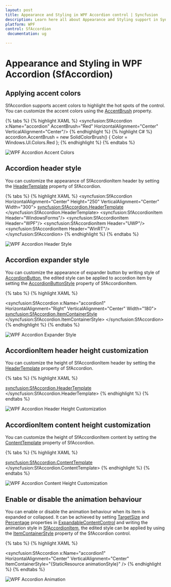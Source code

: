 ```yaml
---
layout: post
title: Appearance and Styling in WPF Accordion control | Syncfusion
description: Learn here all about Appearance and Styling support in Syncfusion WPF Accordion (SfAccordion) control and more.
platform: WPF
control: SfAccordion
 documentation: ug

---
```


# Appearance and Styling in WPF Accordion (SfAccordion)

## Applying accent colors

SfAccordion supports accent colors to highlight the hot spots of the control. You can customize the accent colors using the [AccentBrush](https://help.syncfusion.com/cr/wpf/Syncfusion.Windows.Controls.Layout.SfAccordion.html#Syncfusion_Windows_Controls_Layout_SfAccordion_AccentBrush) property.

{% tabs %}
{% highlight XAML %}
<syncfusion:SfAccordion x:Name="accordion"  AccentBrush="Red"  HorizontalAlignment="Center" VerticalAlignment="Center"/>
{% endhighlight %}
{% highlight C# %}
accordion.AccentBrush = new SolidColorBrush() { Color = Windows.UI.Colors.Red };
{% endhighlight %}
{% endtabs %}

![WPF Accordion Accent Colors](Appearance-and-Styling-images/wpf-accordion-accent-colors.png)

## Accordion header style

You can customize the appearance of SfAccordionItem header by setting the [HeaderTemplate](https://help.syncfusion.com/cr/wpf/Syncfusion.Windows.Controls.Layout.SfAccordion.html#Syncfusion_Windows_Controls_Layout_SfAccordion_HeaderTemplate) property of SfAccordion.

{% tabs %}
{% highlight XAML %}
<syncfusion:SfAccordion HorizontalAlignment="Center" Height="250"  VerticalAlignment="Center" Width="300">
	<!-- For customizinng header -->
	<syncfusion:SfAccordion.HeaderTemplate>
		<DataTemplate>
			<TextBlock Text="{Binding}" Foreground="Red" Opacity="1" FontFamily="Calibri" FontWeight="Bold" FontSize="20"/>
		</DataTemplate>
	</syncfusion:SfAccordion.HeaderTemplate>
	<syncfusion:SfAccordionItem Header="WindowsForms"/>
	<syncfusion:SfAccordionItem Header="WPF"/>
	<syncfusion:SfAccordionItem Header="UWP"/>
	<syncfusion:SfAccordionItem Header="WinRT"/>
</syncfusion:SfAccordion>
{% endhighlight %}
{% endtabs %}

![WPF Accordion Header Style](Appearance-and-Styling-images/wpf-accordion-header-style.png)

## Accordion expander style

You can customize the appearance of expander button by writing style of [AccordionButton](https://help.syncfusion.com/cr/wpf/Syncfusion.Windows.Controls.Layout.AccordionButton.html), the edited style can be applied to accordion item by setting the [AccordionButtonStyle](https://help.syncfusion.com/cr/wpf/Syncfusion.Windows.Controls.Layout.SfAccordionItem.html#Syncfusion_Windows_Controls_Layout_SfAccordionItem_AccordionButtonStyle) property of SfAccordionItem.

{% tabs %}
{% highlight XAML %}
<!--  AccordionButton Style -->
<Style TargetType="syncfusion:AccordionButton" x:Key="expanderButtonStyle">
    <!--  Customization codes -->
	<VisualStateManager.VisualStateGroups>
	    <VisualStateGroup x:Name="ExpansionStates">
		    <VisualState x:Name="Collapsed">
		        <Storyboard>
				    <DoubleAnimation BeginTime="00:00:00" Duration="00:00:00.3" Storyboard.TargetName="icon" Storyboard.TargetProperty="(UIElement.RenderTransform).(TransformGroup.Children)[2].(RotateTransform.Angle)" To="0" />
			    </Storyboard>
			</VisualState>
			<VisualState x:Name="Expanded">
				<Storyboard>
					<DoubleAnimation BeginTime="00:00:00" Duration="00:00:00.3" Storyboard.TargetName="icon" Storyboard.TargetProperty="(UIElement.RenderTransform).(TransformGroup.Children)[2].(RotateTransform.Angle)" To="90" />
					<ColorAnimationUsingKeyFrames BeginTime="00:00:00" Duration="00:00:00.0010000" Storyboard.TargetName="ExpandedBackground" Storyboard.TargetProperty="(Border.Background).(SolidColorBrush.Color)">
						<SplineColorKeyFrame KeyTime="00:00:00" Value="DeepPink" />
			    	</ColorAnimationUsingKeyFrames>
					<DoubleAnimationUsingKeyFrames BeginTime="00:00:00" Duration="00:00:00.0010000" Storyboard.TargetName="ExpandedBackground" Storyboard.TargetProperty="(UIElement.Opacity)">
			     		<SplineDoubleKeyFrame KeyTime="00:00:00" Value="0.5" />
					</DoubleAnimationUsingKeyFrames>
				</Storyboard>
			</VisualState>
		</VisualStateGroup>
	</VisualStateManager.VisualStateGroups>
	<Border x:Name="background" Background="{Binding Background}"  CornerRadius="1,1,1,1">
		<Grid>
			<Border Height="Auto" Margin="0,0,0,0" x:Name="ExpandedBackground" VerticalAlignment="Stretch" Opacity="0" Background="Red" BorderBrush="Yellow" BorderThickness="{TemplateBinding BorderThickness}" CornerRadius="1,1,1,1" />
				<Grid Height="19" HorizontalAlignment="Center" x:Name="icon"  VerticalAlignment="Center" Width="19" RenderTransformOrigin="0.5,0.5" Grid.Column="0" Grid.Row="0">
					<Grid.RenderTransform>
						<TransformGroup>
							<ScaleTransform />
							<SkewTransform />
							<RotateTransform Angle="-90" />
						<TranslateTransform />
					</TransformGroup>
				</Grid.RenderTransform>
				<Path Height="Auto" HorizontalAlignment="Center" Margin="0,0,0,0" x:Name="arrow" VerticalAlignment="Center" Width="Auto" RenderTransformOrigin="0.5,0.5" Stroke="Red" StrokeThickness="1.5" Stretch="Uniform" Data="M16.365994,20.000013L32.000027,29.802015 30.936978,31.497023 16.368008,22.360976 1.0660061,32.000013 2.7179741E-05,30.308973z M16.366,10L32.000001,19.802 30.937001,21.497 16.368001,12.361001 1.0659999,22 0,20.309z M16.366,0L32.000001,9.802 30.937001,11.497001 16.368001,2.3610001 1.0659999,12 0,10.309z"/>
			</Grid>
			<ContentPresenter HorizontalAlignment="{TemplateBinding HorizontalContentAlignment}"  x:Name="header" Grid.Column="1" Grid.Row="0" Grid.RowSpan="1" Content="{TemplateBinding Content}" ContentTemplate="{TemplateBinding ContentTemplate}" />
		</Grid>
	</Border>
</Style>
<!--SfAccordion Control -->
<syncfusion:SfAccordion x:Name="accordion1" HorizontalAlignment="Right" VerticalAlignment="Center" Width="180">
	<!-- Setting AccordionButtonStyle -->
	<syncfusion:SfAccordion.ItemContainerStyle>
		<Style TargetType="syncfusion:SfAccordionItem">
			<Setter Property="AccordionButtonStyle"  Value="{StaticResource expanderButtonStyle}"/>
		</Style>
	</syncfusion:SfAccordion.ItemContainerStyle>
</syncfusion:SfAccordion>
{% endhighlight %}
{% endtabs %}

![WPF Accordion Expander Style](Appearance-and-Styling-images/wpf-accordion-expander-style.png)

## AccordionItem header height customization

You can customize the height of SfAccordionItem header by setting the [HeaderTemplate](https://help.syncfusion.com/cr/wpf/Syncfusion.Windows.Controls.Layout.SfAccordion.html#Syncfusion_Windows_Controls_Layout_SfAccordion_HeaderTemplate) property of SfAccordion. 

{% tabs %}
{% highlight XAML %}
<!-- For customizinng header -->		
<syncfusion:SfAccordion.HeaderTemplate>
	<DataTemplate>
		<TextBlock Text="{Binding Name}"  Height="50" FontSize="30"  VerticalAlignment="Center"/>
	</DataTemplate>
</syncfusion:SfAccordion.HeaderTemplate>
{% endhighlight %}
{% endtabs %}

![WPF Accordion Header Height Customization](Appearance-and-Styling-images/wpf-accordion-header-height-customization.png)

## AccordionItem content height customization

You can customize the height of SfAccordionItem content by setting the [ContentTemplate](https://help.syncfusion.com/cr/wpf/Syncfusion.Windows.Controls.Layout.SfAccordion.html#Syncfusion_Windows_Controls_Layout_SfAccordion_ContentTemplate) property of SfAccordion.

{% tabs %}
{% highlight XAML %}
<!-- For customizinng SfAccordionItem content -->	
<syncfusion:SfAccordion.ContentTemplate>
	<DataTemplate>
		<TextBlock Text="{Binding Description}" Height="60"/>
	</DataTemplate>
</syncfusion:SfAccordion.ContentTemplate>
{% endhighlight %}
{% endtabs %}

![WPF Accordion Content Height Customization](Appearance-and-Styling-images/wpf-accordion-content-height-customization.png)

## Enable or disable the animation behaviour

You can enable or disable the animation behaviour when its item is expanded or collapsed. It can be achieved by setting [TargetSize](https://help.syncfusion.com/cr/wpf/Syncfusion.Windows.Controls.Layout.ExpandableContentControl.html#Syncfusion_Windows_Controls_Layout_ExpandableContentControl_TargetSize) and [Percentage](https://help.syncfusion.com/cr/wpf/Syncfusion.Windows.Controls.Layout.ExpandableContentControl.html#Syncfusion_Windows_Controls_Layout_ExpandableContentControl_Percentage) properties in [ExpandableContentControl](https://help.syncfusion.com/cr/wpf/Syncfusion.Windows.Controls.Layout.ExpandableContentControl.html) and writing the animation style in [SfAccordionItem](https://help.syncfusion.com/cr/wpf/Syncfusion.Windows.Controls.Layout.SfAccordionItem.html), the edited style can be applied by using the [ItemContainerStyle](https://help.syncfusion.com/cr/wpf/Syncfusion.Windows.Controls.Layout.SfAccordion.html#Syncfusion_Windows_Controls_Layout_SfAccordion_ItemContainerStyle) property of the SfAccordion control.

{% tabs %}
{% highlight XAML %}
<!--  SfAccordionItem Style  -->
<Style x:Key="animationStyle"  TargetType="syncfusion:SfAccordionItem">
    <!-- Customization codes  -->
	<VisualStateManager.VisualStateGroups>
		<!-- Animation Style -->
		<VisualStateGroup x:Name="ExpansionStates">
			<VisualStateGroup.Transitions>
				<VisualTransition GeneratedDuration="0"/>
		 	</VisualStateGroup.Transitions>
            <!-- enable animation-->
			<VisualState x:Name="Collapsed">
				<Storyboard>
					<DoubleAnimationUsingKeyFrames BeginTime="00:00:01" Duration="00:00:10" Storyboard.TargetName="ExpandSite" Storyboard.TargetProperty="(layout:ExpandableContentControl.Percentage)">
 						<SplineDoubleKeyFrame KeySpline="0.2,0,0,1" KeyTime="00:00:10.0" Value="0" />
					</DoubleAnimationUsingKeyFrames>
				</Storyboard>
			</VisualState>
			<VisualState x:Name="Expanded">
				<Storyboard>
					<DoubleAnimationUsingKeyFrames BeginTime="00:00:01" Duration="00:00:10" Storyboard.TargetName="ExpandSite" Storyboard.TargetProperty="(layout:ExpandableContentControl.Percentage)">
						<SplineDoubleKeyFrame KeySpline="0.2,0,0,1" KeyTime="00:00:10.0" Value="1" />
					</DoubleAnimationUsingKeyFrames>
				</Storyboard>
			</VisualState>
		</VisualStateGroup>
	</VisualStateManager.VisualStateGroups>
	<Border x:Name="Background" Padding="{TemplateBinding Padding}" BorderBrush="{TemplateBinding BorderBrush}" BorderThickness="{TemplateBinding BorderThickness}" CornerRadius="1,1,1,1">
		<Grid>
			<Grid.RowDefinitions>
				<RowDefinition Height="Auto" />
				<RowDefinition Height="Auto" />
			</Grid.RowDefinitions>
			<Grid.ColumnDefinitions>
				<ColumnDefinition Width="Auto" />
				<ColumnDefinition Width="Auto" />
			</Grid.ColumnDefinitions>
			<syncfusion:AccordionButton Name="ExpanderButton"  Style="{TemplateBinding AccordionButtonStyle}" Content="{TemplateBinding Header}" ContentTemplate="{TemplateBinding HeaderTemplate}" IsChecked="{TemplateBinding IsSelected}" IsTabStop="True" Grid.Row="0" Padding="0,0,0,0" Margin="0,0,0,0" FontFamily="{TemplateBinding FontFamily}" FontSize="{TemplateBinding FontSize}" FontStretch="{TemplateBinding FontStretch}" FontStyle="{TemplateBinding FontStyle}" FontWeight="{TemplateBinding FontWeight}" Foreground="{TemplateBinding Foreground}" HorizontalContentAlignment="{TemplateBinding HorizontalContentAlignment}" VerticalContentAlignment="{TemplateBinding VerticalContentAlignment}" HorizontalAlignment="{TemplateBinding HorizontalAlignment}" VerticalAlignment="{TemplateBinding VerticalAlignment}" Background="{TemplateBinding Background}" />
			<syncfusion:ExpandableContentControl Name="ExpandSite"  Grid.Row="1" IsTabStop="False" Percentage="0"  Content="{TemplateBinding Content}" ContentTemplate="{TemplateBinding ContentTemplate}" Margin="0,0,0,0" Style="{StaticResource expandableContentStyle}" FontFamily="{TemplateBinding FontFamily}" FontSize="{TemplateBinding FontSize}" FontStretch="{TemplateBinding FontStretch}" FontStyle="{TemplateBinding FontStyle}" FontWeight="{TemplateBinding FontWeight}" Foreground="{TemplateBinding Foreground}" HorizontalContentAlignment="{TemplateBinding HorizontalContentAlignment}" VerticalContentAlignment="{TemplateBinding VerticalContentAlignment}" HorizontalAlignment="{TemplateBinding HorizontalAlignment}" VerticalAlignment="{TemplateBinding VerticalAlignment}" />
		</Grid>
	</Border>
</Style>

<!--SfAccordion Control -->
<syncfusion:SfAccordion x:Name="accordion1" HorizontalAlignment="Center" VerticalAlignment="Center"  ItemContainerStyle="{StaticResource animationStyle}" />
{% endhighlight %}
{% endtabs %}

![WPF Accordion Animation](Appearance-and-Styling-images/wpf-accordion-animation.png)
